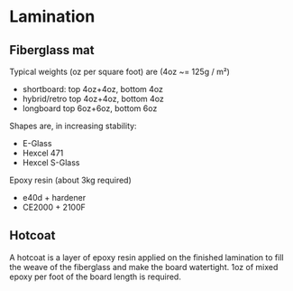 # Lamination

## Fiberglass mat

Typical weights (oz per square foot) are (4oz ~= 125g / m²)

* shortboard: top 4oz+4oz, bottom 4oz
* hybrid/retro top 4oz+4oz, bottom 4oz
* longboard top 6oz+6oz, bottom 6oz

Shapes are, in increasing stability:

* E-Glass
* Hexcel 471
* Hexcel S-Glass

Epoxy resin (about 3kg required)

* e40d + hardener
* CE2000 + 2100F



## Hotcoat

A hotcoat is a layer of epoxy resin applied on the finished lamination to fill the weave of the fiberglass and make the board watertight. 1oz of mixed epoxy per foot of the board length is required.